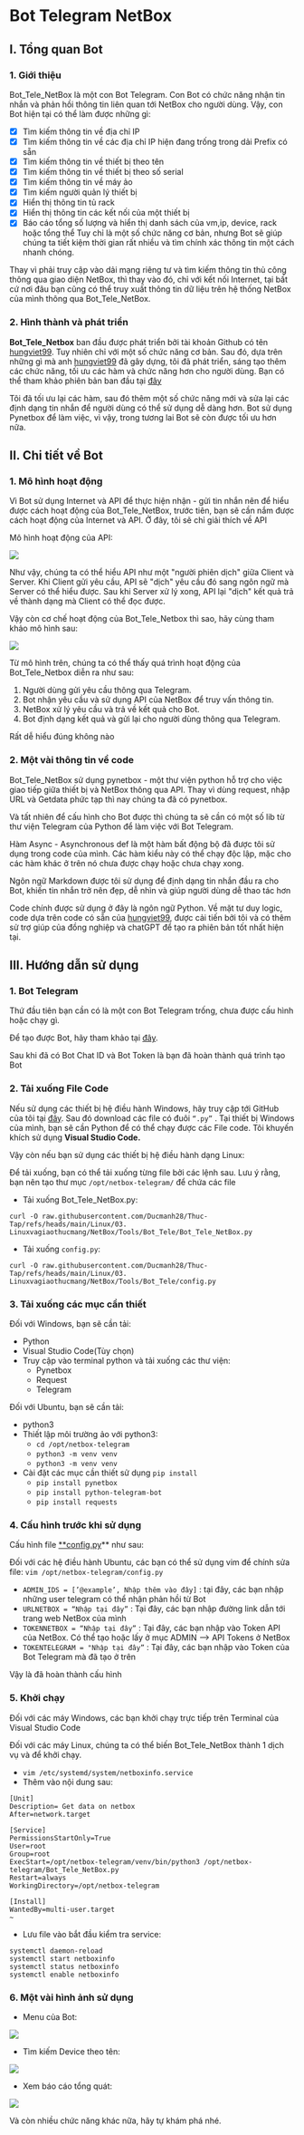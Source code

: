 # Bot Telegram NetBox

## I. Tổng quan Bot
### 1. Giới thiệu
Bot_Tele_NetBox là một con Bot Telegram. Con Bot có chức năng nhận tin nhắn và phản hồi thông tin liên quan tới NetBox cho người dùng. Vậy, con Bot hiện tại có thể làm được những gì:
- [x] Tìm kiếm thông tin về địa chỉ IP
- [x] Tìm kiếm thông tin về các địa chỉ IP hiện đang trống trong dải Prefix có sẵn
- [x] Tìm kiếm thông tin về thiết bị theo tên
- [x] Tìm kiếm thông tin về thiết bị theo số serial
- [x] Tìm kiếm thông tin về máy ảo
- [x] Tìm kiếm người quản lý thiết bị
- [x] Hiển thị thông tin tủ rack
- [x] Hiển thị thông tin các kết nối của một thiết bị
- [x] Báo cáo tổng số lượng và hiển thị danh sách của vm,ip, device, rack hoặc tổng thể
Tuy chỉ là một số chức năng cơ bản, nhưng Bot sẽ giúp chúng ta tiết kiệm thời gian rất nhiều và tìm chính xác thông tin một cách nhanh chóng. 

Thay vì phải truy cập vào dải mạng riêng tư và tìm kiếm thông tin thủ công thông qua giao diện NetBox, thì thay vào đó, chỉ với kết nối Internet, tại bất cứ nơi đâu bạn cũng có thể truy xuất thông tin dữ liệu trên hệ thống NetBox của mình thông qua Bot_Tele_NetBox.

### 2. Hình thành và phát triển

**Bot_Tele_Netbox** ban đầu được phát triển bởi tài khoản Github có tên [hungviet99](https://github.com/hungviet99). Tuy nhiên chỉ với một số chức năng cơ bản. Sau đó, dựa trên những gì mà anh [hungviet99](https://github.com/hungviet99) đã gây dựng, tôi đã phát triển, sáng tạo thêm các chức năng, tối ưu các hàm và chức năng hơn cho người dùng. Bạn có thể tham khảo phiên bản ban đầu tại [đây](https://github.com/hungviet99/netbox-telegram/tree/master)

Tôi đã tối ưu lại các hàm, sau đó thêm một số chức năng mới và sửa lại các định dạng tin nhắn để người dùng có thể sử dụng dễ dàng hơn. Bot sử dụng Pynetbox để làm việc, vì vậy, trong tương lai Bot sẽ còn được tối ưu hơn nữa.

## II. Chi tiết về Bot
### 1. Mô hình hoạt động
Vì Bot sử dụng Internet và API để thực hiện nhận - gửi tin nhắn nên để hiểu được cách hoạt động của Bot_Tele_NetBox, trước tiên, bạn sẽ cần nắm được cách hoạt động của Internet và API. Ở đây, tôi sẽ chỉ giải thích về API

Mô hình hoạt động của API:

![](/Anh/Screenshot_895.png)

Như vậy, chúng ta có thể hiểu API như một "người phiên dịch" giữa Client và Server. Khi Client gửi yêu cầu, API sẽ "dịch" yêu cầu đó sang ngôn ngữ mà Server có thể hiểu được. Sau khi Server xử lý xong, API lại "dịch" kết quả trả về thành dạng mà Client có thể đọc được.

Vậy còn cơ chế hoạt động của Bot_Tele_Netbox thì sao, hãy cùng tham khảo mô hình sau:

![](/Anh/Screenshot_960.png)

Từ mô hình trên, chúng ta có thể thấy quá trình hoạt động của Bot_Tele_Netbox diễn ra như sau:
1. Người dùng gửi yêu cầu thông qua Telegram.
2. Bot nhận yêu cầu và sử dụng API của NetBox để truy vấn thông tin.
3. NetBox xử lý yêu cầu và trả về kết quả cho Bot.
4. Bot định dạng kết quả và gửi lại cho người dùng thông qua Telegram.

Rất dễ hiểu đúng không nào 

### 2. Một vài thông tin về code

Bot_Tele_NetBox sử dụng pynetbox - một thư viện python hỗ trợ cho việc giao tiếp giữa thiết bị và NetBox thông qua API. Thay vì dùng request, nhập URL và Getdata phức tạp thì nay chúng ta đã có pynetbox.

Và tất nhiên để cấu hình cho Bot được thì chúng ta sẽ cần có một số lib từ thư viện Telegram của Python để làm việc với Bot Telegram.

Hàm Async - Asynchronous def là một hàm bất động bộ đã được tôi sử dụng trong code của mình. Các hàm kiểu này có thể chạy độc lập, mặc cho các hàm khác ở trên nó chưa được chạy hoặc chưa chạy xong.

Ngôn ngữ Markdown được tôi sử dụng để định dạng tin nhắn đầu ra cho Bot, khiến tin nhắn trở nên đẹp, dễ nhìn  và giúp người dùng dễ thao tác hơn

Code chính được sử dụng ở đây là ngôn ngữ Python. Về mặt tư duy logic, code dựa trên code có sẵn của  [hungviet99](https://github.com/hungviet99), được cải tiến bởi tôi và có thêm sử trợ giúp của đồng nghiệp và chatGPT để tạo ra phiên bản tốt nhất hiện tại.

## III. Hướng dẫn sử dụng

### 1. Bot Telegram

Thứ đầu tiên bạn cần có là một con Bot Telegram trống, chưa được cấu hình hoặc chạy gì.

Để tạo được Bot, hãy tham khảo tại [đây](https://core.telegram.org/bots#how-do-i-create-a-bot).

Sau khi đã có Bot Chat ID và Bot Token là bạn đã hoàn thành quá trình tạo Bot

### 2. Tải xuống File Code
Nếu sử dụng các thiết bị hệ điều hành Windows, hãy truy cập tới GitHub của tôi tại [đây](https://github.com/Ducmanh28/Thuc-Tap/tree/main/Linux/03.%20Linuxvagiaothucmang/NetBox/Tools/Bot_Tele). Sau đó download các file có đuôi `“.py”` . Tại thiết bị Windows của mình, bạn sẽ cần Python để có thể chạy được các File code. Tôi khuyến khích sử dụng **Visual Studio Code.** 

Vậy còn nếu bạn sử dụng các thiết bị hệ điều hành dạng Linux:

Để tải xuống, bạn có thể tải xuống từng file bởi các lệnh sau. Lưu ý rằng, bạn nên tạo thư mục `/opt/netbox-telegram/` để chứa các file
- Tải xuống Bot_Tele_NetBox.py:
```
curl -O raw.githubusercontent.com/Ducmanh28/Thuc-Tap/refs/heads/main/Linux/03. Linuxvagiaothucmang/NetBox/Tools/Bot_Tele/Bot_Tele_NetBox.py
```
- Tải xuống `config.py`:  
```
curl -O raw.githubusercontent.com/Ducmanh28/Thuc-Tap/refs/heads/main/Linux/03. Linuxvagiaothucmang/NetBox/Tools/Bot_Tele/config.py
```

### 3. Tải xuống các mục cần thiết

Đối với Windows, bạn sẽ cần tải:

- Python
- Visual Studio Code(Tùy chọn)
- Truy cập vào terminal python và tải xuống các thư viện:
    - Pynetbox
    - Request
    - Telegram

Đối với Ubuntu, bạn sẽ cần tải:

- python3
- Thiết lập môi trường ảo với python3:
    - `cd /opt/netbox-telegram`
    - `python3 -m venv venv`
    - `python3 -m venv venv`
- Cài đặt các mục cần thiết sử dụng `pip install`
    - `pip install pynetbox`
    - `pip install python-telegram-bot`
    - `pip install requests`

### 4. Cấu hình trước khi sử dụng

Cấu hình file [**config.py](http://config.py)** như sau:

Đối với các hệ điều hành Ubuntu, các bạn có thể sử dụng vim để chính sửa file:  `vim /opt/netbox-telegram/config.py` 

- `ADMIN_IDS = [’@example’, Nhập thêm vào đây]` : tại đây, các bạn nhập những user telegram có thể nhận phản hồi từ Bot
- `URLNETBOX = “Nhập tại đây”` : Tại đây, các bạn nhập đường link dẫn tới trang web NetBox của mình
- `TOKENNETBOX = “Nhập tại đây”` : Tại đây, các bạn nhập vào Token API của NetBox. Có thể tạo hoặc lấy ở mục ADMIN —> API Tokens ở NetBox
- `TOKENTELEGRAM = "Nhập tại đây”` : Tại đây, các bạn nhập vào Token của Bot Telegram mà đã tạo ở trên

Vậy là đã hoàn thành cấu hình

### 5. Khởi chạy

Đối với các máy Windows, các bạn khởi chạy trực tiếp trên Terminal của Visual Studio Code

Đối với các máy Linux, chúng ta có thể biến Bot_Tele_NetBox thành 1 dịch vụ và để khởi chạy.

- `vim /etc/systemd/system/netboxinfo.service`
- Thêm vào nội dung sau:
```
[Unit]
Description= Get data on netbox
After=network.target

[Service]
PermissionsStartOnly=True
User=root
Group=root
ExecStart=/opt/netbox-telegram/venv/bin/python3 /opt/netbox-telegram/Bot_Tele_NetBox.py
Restart=always
WorkingDirectory=/opt/netbox-telegram

[Install]
WantedBy=multi-user.target
~
```
- Lưu file vào bắt đầu kiểm tra service:
```
systemctl daemon-reload
systemctl start netboxinfo
systemctl status netboxinfo
systemctl enable netboxinfo
```
### 6. Một vài hình ảnh sử dụng

- Menu của Bot:

![](/Anh/Screenshot_967.png)

- Tìm kiếm Device theo tên:

![](/Anh/Screenshot_968.png)

- Xem báo cáo tổng quát:

![](/Anh/Screenshot_969.png)

Và còn nhiều chức năng khác nữa, hãy tự khám phá nhé.
